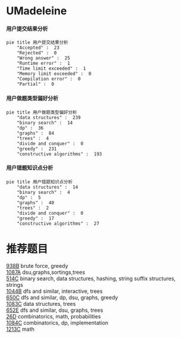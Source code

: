 # UMadeleine

<!-- tabs:start -->



#### **用户提交结果分析**

```mermaid
pie title 用户提交结果分析
    "Accepted" :  23
    "Rejected" :  0
    "Wrong answer" :  25
    "Runtime error" :  1
    "Time limit exceeded" :  1
    "Memory limit exceeded" :  0
    "Compilation error" :  0
    "Partial" :  0
```

#### **用户做题类型偏好分析**

```mermaid
pie title 用户做题类型偏好分析
    "data structures" :  239
    "binary search" :  14
    "dp" :  36
    "graphs" :  84
    "trees" :  4
    "divide and conquer" :  0
    "greedy" :  231
    "constructive algorithms" :  193
```
#### **用户错题知识点分析**

```mermaid
pie title 用户错题知识点分析
    "data structures" :  14
    "binary search" :  4
    "dp" :  5
    "graphs" :  40
    "trees" :  2
    "divide and conquer" :  0
    "greedy" :  17
    "constructive algorithms" :  27
```



<!-- tabs:end -->
# 推荐题目
[938B](https://codeforces.com/contest/938/problem/B)		brute force,
                        greedy		  
[1087A](https://codeforces.com/contest/1087/problem/A)		dsu,graphs,sortings,trees		  
[514C](https://codeforces.com/contest/514/problem/C)		binary search,
                        data structures,
                        hashing,
                        string suffix structures,
                        strings		  
[1044B](https://codeforces.com/contest/1044/problem/B)		dfs and similar,
                        interactive,
                        trees		  
[650C](https://codeforces.com/contest/650/problem/C)		dfs and similar,
                        dp,
                        dsu,
                        graphs,
                        greedy		  
[1083C](https://codeforces.com/contest/1083/problem/C)		data structures,
                        trees		  
[652E](https://codeforces.com/contest/652/problem/E)		dfs and similar,
                        dsu,
                        graphs,
                        trees		  
[26D](https://codeforces.com/contest/26/problem/D)		combinatorics,
                        math,
                        probabilities		  
[1084C](https://codeforces.com/contest/1084/problem/C)		combinatorics,
                        dp,
                        implementation		  
[1213C](https://codeforces.com/contest/1213/problem/C)		math		  
